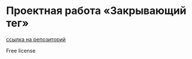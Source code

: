 # Проектная работа «Закрывающий тег»

[ссылка на репозиторий](https://github.com/Ivan-Starykh/zakrivayuschiy-teg-f.git)

Free license